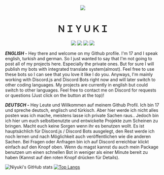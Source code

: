 
<h1 align="center"><img src=https://user-images.githubusercontent.com/75905663/120483965-e47e2780-c3b2-11eb-8a98-c308edf70edd.gif></h2>
<h1 align="center">ＮＩＹＵＫＩ</h1>

<p align="center">
  <a href="https://discord.gg/QXghTbvpGU"><img src="https://img.shields.io/badge/Serendia%20Squad%20-006400.svg?&style=for-the-badge&logo=discord&logoColor=white"></a>
  <a href="https://discord.com/users/730448609790787585"><img src="https://img.shields.io/badge/Niyuki%20-808080.svg?&style=for-the-badge&logo=discord&logoColor=white"></a>
  <a href="https://github.com/niyuki"><img src="https://img.shields.io/badge/Github%20-1d202b.svg?&style=for-the-badge&logo=github&logoColor=white"></a>
    <a href="https://npmjs.com/package/niyuki-cli"><img src="https://img.shields.io/badge/My%20Own%20NPM%20Package%20-ff2050.svg?&style=for-the-badge&logo=npm&logoColor=white"></a>
</p>

***ENGLISH -*** Hey there and welcome on my Github profile. I'm 17 and I speak english, turkish and german. So I just wanted to say that I'm not going to post all of my projects here. Especially the private ones. But for sure I will publish my bots with integrated translate system(almost). Feel free to use these bots so I can see that you love it like I do you. Anyways, I'm mainly working with Discord.js and Discord Bots right now and will later switch to other coding languages. My projects are currently in english but could switch to other languages. Feel free to contact me on Discord for requests or questions (Just click on the button at the top)!

***DEUTSCH -*** Hey Leute und Willkommen auf meinem Github Profil. Ich bin 17 und spreche deutsch, englisch und türkisch. Aber hier werde ich nicht alles posten was ich mache, meistens lasse ich private Sachen raus.. Jedoch bin ich hier um euch selbstbenutzte und entwickelte Projekte zum Scheinen zu bringen. Macht euch keine Sorgen wenn ihr es benutzen wollt. Es ist hauptsächlich für Discord.js / Discord Bots ausgelegt, den Rest werde ich noch lernen und nach Möglichkeit auch veröffentlichen wie die anderen Sachen. Bei Fragen oder Anfragen bin ich auf Discord erreichbar klickt einfach auf den Knopf oben. Wenn du magst kannst du auch mein Package benutzen um einen schnellen Bot in weniger als einer Minute bereit zu haben (Kannst auf den roten Knopf drücken für Details).

![Niyuki's GitHub stats](https://github-readme-stats.vercel.app/api?username=niyuki&show_icons=true&theme=merko&border_color=39ff14)
[![Top Langs](https://github-readme-stats.vercel.app/api/top-langs/?username=niyuki&layout=compact&text_color=68B487&title_color=97B901&bg_color=0A0F0B&border_color=39ff14)](https://github.com/niyuki)
